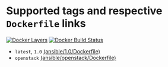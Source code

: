 # Supported tags and respective `Dockerfile` links
[![Docker Layers](https://images.microbadger.com/badges/image/ardeveloppement/ansible.svg)][microbadger]
[![Docker Build Status](https://img.shields.io/docker/build/ardeveloppement/ansible.svg)][dockerstore]

* `latest`, `1.0` [(ansible/1.0/Dockerfile)](https://github.com/ArDeveloppement/docker-images/blob/master/ansible/1.0/Dockerfile)
* `openstack` [(ansible/openstack/Dockerfile)](https://github.com/ArDeveloppement/docker-images/blob/master/ansible/openstack/Dockerfile)

[microbadger]: https://microbadger.com/images/ardeveloppement/ansible
[dockerstore]: https://store.docker.com/community/images/ardeveloppement/ansible